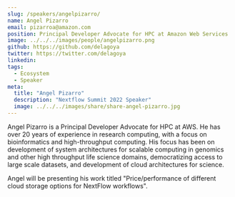 ```yaml
---
slug: /speakers/angelpizarro/
name: Angel Pizarro
email: pizarroa@amazon.com
position: Principal Developer Advocate for HPC at Amazon Web Services
image: ../../../images/people/angelpizarro.png
github: https://github.com/delagoya
twitter: https://twitter.com/delagoya
linkedin:
tags:
  - Ecosystem
  - Speaker
meta:
  title: "Angel Pizarro"
  description: "Nextflow Summit 2022 Speaker"
  image: ../../../images/share/share-angel-pizarro.jpg
---
```


Angel Pizarro is a Principal Developer Advocate for HPC at AWS.  He has over 20 years of experience in research computing, with a focus on bioinformatics and high-throughput computing. His focus has been on development of system architectures for scalable computing in genomics and other high throughput life science domains, democratizing access to large scale datasets, and development of cloud architectures for science.

Angel will be presenting his work titled "Price/performance of different cloud storage options for NextFlow workflows".
